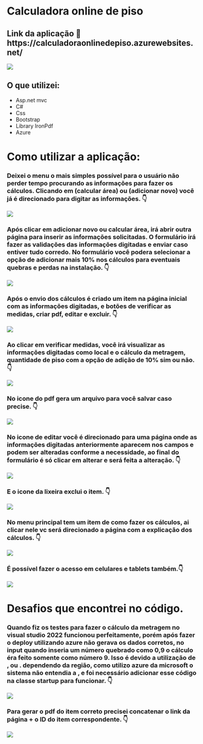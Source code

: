 <h1>Calculadora online de piso</h1>

<h2>Link da aplicação 🔗 https://calculadoraonlinedepiso.azurewebsites.net/</h2>

 <img src="https://github.com/luizmarcelolm/CalculadoraOnlineDePiso/blob/master/wwwroot/Imagens%20readme/1.png" /> 

<h2>O que utilizei:</h2>
<ul>
 <li>Asp.net mvc</li>
 <li>C#</li>
 <li>Css</li> 
 <li>Bootstrap</li>
 <li>Library IronPdf</li>
 <li>Azure</li>
</ul> 

<h1>Como utilizar a aplicação:</h1>
<h3>Deixei o menu o mais simples possível para o usuário não perder tempo procurando as informações para fazer os cálculos. Clicando em (calcular área) ou (adicionar novo) você já é direcionado para digitar as informações. 👇</h3>
 <img src="https://github.com/luizmarcelolm/CalculadoraOnlineDePiso/blob/master/wwwroot/Imagens%20readme/2.png" /> 


<h3>Após clicar em adicionar novo ou calcular área, irá abrir outra página para inserir as informações solicitadas. O formulário irá fazer as validações das informações digitadas e enviar caso entiver tudo corredo. No formulário você podera selecionar a opção de adicionar mais 10% nos cálculos para eventuais quebras e perdas na instalação. 👇</h3>
 <img src="https://github.com/luizmarcelolm/CalculadoraOnlineDePiso/blob/master/wwwroot/Imagens%20readme/3.png" /> 


<h3>Após o envio dos cálculos é criado um item na página inicial com as informações digitadas, e botões de verificar as medidas, criar pdf, editar e excluir. 👇</h3>
 <img src="https://github.com/luizmarcelolm/CalculadoraOnlineDePiso/blob/master/wwwroot/Imagens%20readme/4.png" /> 

<h3>Ao clicar em verificar medidas, você irá visualizar as informações digitadas como local e o cálculo da metragem, quantidade de piso com a opção de adição de 10% sim ou não. 👇</h3>
 <img src="https://github.com/luizmarcelolm/CalculadoraOnlineDePiso/blob/master/wwwroot/Imagens%20readme/5.png" /> 
 
<h3>No icone do pdf gera um arquivo para você salvar caso precise. 👇</h3>
<img src=”https://github.com/luizmarcelolm/CalculadoraOnlineDePiso/blob/master/wwwroot/Imagens%20readme/6.png”>


<h3>No icone de editar você é direcionado para uma página onde as informações digitadas anteriormente aparecem nos campos e podem ser alteradas conforme a necessidade, ao final do formulário é só clicar em alterar e será feita a alteração. 👇</h3>
 <img src="https://github.com/luizmarcelolm/CalculadoraOnlineDePiso/blob/master/wwwroot/Imagens%20readme/7.png" /> 
 
<h3>E o icone da lixeira exclui o item. 👇</h3>
 <img src="https://github.com/luizmarcelolm/CalculadoraOnlineDePiso/blob/master/wwwroot/Imagens%20readme/8.png" /> 
 
<h3>No menu principal tem um item de como fazer os cálculos, ai clicar nele vc será direcionado a página com a explicação dos cálculos. 👇</h3>
 <img src="https://github.com/luizmarcelolm/CalculadoraOnlineDePiso/blob/master/wwwroot/Imagens%20readme/9.png" /> 
 
<h3>É possível fazer o acesso em celulares e tablets também.👇</h3>
 <img src="https://github.com/luizmarcelolm/CalculadoraOnlineDePiso/blob/master/wwwroot/Imagens%20readme/10.png" /> 
 
<h1>Desafios que encontrei no código.</h1>
<h3>Quando fiz os testes para fazer o cálculo da metragem no visual studio 2022 funcionou perfeitamente, porém após fazer o deploy utilizando azure não gerava os dados corretos, no input quando inseria um número quebrado como 0,9 o cálculo éra feito somente como número 9. Isso é devido a utilização de , ou . dependendo da região, como utilizo azure da microsoft o sistema não entendia a , e foi necessário adicionar esse código na classe startup para funcionar. 👇</h3>
 <img src="https://github.com/luizmarcelolm/CalculadoraOnlineDePiso/blob/master/wwwroot/Imagens%20readme/11.png" /> 
 
<h3>Para gerar o pdf do item correto precisei concatenar o link da página + o ID do item correspondente. 👇</h3>
 <img src="https://github.com/luizmarcelolm/CalculadoraOnlineDePiso/blob/master/wwwroot/Imagens%20readme/12.png" /> 






















